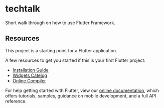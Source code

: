 # techtalk

Short walk through on how to use Flutter Framework.

## Resources

This project is a starting point for a Flutter application.

A few resources to get you started if this is your first Flutter project:

- [Installation Guide](https://flutter.dev/docs/get-started/install)
- [Widgets Catelog](https://flutter.dev/docs/development/ui/widgets)
- [Online Compiler](https://flutlab.io/ide/3e6fe980-a4af-4fd4-bd69-cc182d890f00)

For help getting started with Flutter, view our
[online documentation](https://flutter.dev/docs), which offers tutorials,
samples, guidance on mobile development, and a full API reference.
